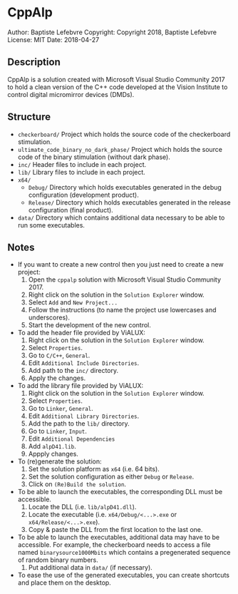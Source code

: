 # CppAlp

Author: Baptiste Lefebvre
Copyright: Copyright 2018, Baptiste Lefebvre
License: MIT
Date: 2018-04-27


## Description

CppAlp is a solution created with Microsoft Visual Studio Community 2017
to hold a clean version of the C++ code developed at the Vision Institute
to control digital micromirror devices (DMDs).


## Structure

- `checkerboard/`
  Project which holds the source code of the checkerboard stimulation.
- `ultimate_code_binary_no_dark_phase/`
  Project which holds the source code of the binary stimulation (without dark phase).
- `inc/`
  Header files to include in each project.
- `lib/`
  Library files to include in each project.
- `x64/`
  - `Debug/`
    Directory which holds executables generated in the debug configuration (development product).
  - `Release/`
    Directory which holds executables generated in the release configuration (final product).
- `data/`
  Directory which contains additional data necessary to be able to run some executables.


## Notes

- If you want to create a new control then you just need to create a new project:
  1. Open the `cppalp` solution with Microsoft Visual Studio Community 2017.
  2. Right click on the solution in the `Solution Explorer` window.
  3. Select `Add` and `New Project...`
  4. Follow the instructions (to name the project use lowercases and underscores).
  5. Start the development of the new control.
- To add the header file provided by ViALUX:
  1. Right click on the solution in the `Solution Explorer` window.
  2. Select `Properties`.
  3. Go to `C/C++`, `General`.
  4. Edit `Additional Include Directories`.
  5. Add path to the `inc/` directory.
  6. Apply the changes.
- To add the library file provided by ViALUX:
  1. Right click on the solution in the `Solution Explorer` window.
  2. Select `Properties`.
  3. Go to `Linker`, `General`.
  4. Edit `Additional Library Directories`.
  5. Add the path to the `lib/` directory.
  6. Go to `Linker`, `Input`.
  7. Edit `Additional Dependencies`
  8. Add `alpD41.lib`.
  9. Appply changes.
- To (re)generate the solution:
  1. Set the solution platform as `x64` (i.e. 64 bits).
  2. Set the solution configuration as either `Debug` or `Release`.
  3. Click on `(Re)Build the solution`.
- To be able to launch the executables, the corresponding DLL must be accessible.
  1. Locate the DLL (i.e. `lib/alpD41.dll`).
  2. Locate the executable (i.e. `x64/Debug/<...>.exe` or `x64/Release/<...>.exe`).
  3. Copy & paste the DLL from the first location to the last one.
- To be able to launch the executables, additional data may have to be accessible. For example,
  the checkerboard needs to access a file named `binarysource1000Mbits` which contains a
  pregenerated sequence of random binary numbers.
  1. Put additional data in `data/` (if necessary).
- To ease the use of the generated executables, you can create shortcuts and place them on
  the desktop.
